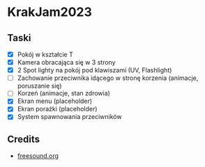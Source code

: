 # KrakJam2023

## Taski

- [x] Pokój w kształcie T
- [x] Kamera obracająca się w 3 strony
- [x] 2 Spot lighty na pokój pod klawiszami (UV, Flashlight)
- [ ] Zachowanie przeciwnika idącego w stronę korzenia (animacje, poruszanie się)
- [ ] Korzeń (animacje, stan zdrowia)
- [X] Ekran menu (placeholder)
- [X] Ekran porażki (placeholder)
- [X] System spawnowania przeciwników

## Credits

- [freesound.org](https://freesound.org/)